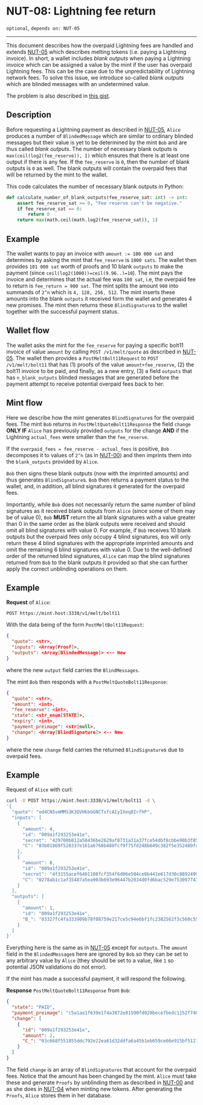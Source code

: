 # NUT-08: Lightning fee return

`optional`, `depends on: NUT-05`

---

This document describes how the overpaid Lightning fees are handled and extends [NUT-05][05] which describes melting tokens (i.e. paying a Lightning invoice). In short, a wallet includes _blank outputs_ when paying a Lightning invoice which can be assigned a value by the mint if the user has overpaid Lightning fees. This can be the case due to the unpredictability of Lightning network fees. To solve this issue, we introduce so-called _blank outputs_ which are blinded messages with an undetermined value.

The problem is also described in [this gist](https://gist.github.com/callebtc/a6cc0bd2b6f70e081e478147c40fc578).

## Description

Before requesting a Lightning payment as described in [NUT-05][05], `Alice` produces a number of `BlindedMessage` which are similar to ordinary blinded messages but their value is yet to be determined by the mint `Bob` and are thus called _blank outputs_. The number of necessary blank outputs is `max(ceil(log2(fee_reserve)), 1)` which ensures that there is at least one output if there is any fee. If the `fee_reserve` is `0`, then the number of blank outputs is `0` as well. The blank outputs will contain the overpaid fees that will be returned by the mint to the wallet.

This code calculates the number of necessary blank outputs in Python:

```python
def calculate_number_of_blank_outputs(fee_reserve_sat: int) -> int:
    assert fee_reserve_sat >= 0, "Fee reserve can't be negative."
    if fee_reserve_sat == 0:
        return 0
    return max(math.ceil(math.log2(fee_reserve_sat)), 1)
```

## Example

The wallet wants to pay an invoice with `amount := 100 000 sat` and determines by asking the mint that `fee_reserve` is `1000 sats`. The wallet then provides `101 000 sat` worth of proofs and 10 blank `outputs` to make the payment (since `ceil(log2(1000))=ceil(9.96..)=10`). The mint pays the invoice and determines that the actual fee was `100 sat`, i.e, the overpaid fee to return is `fee_return = 900 sat`. The mint splits the amount `900` into summands of `2^n` which is `4, 128, 256, 512`. The mint inserts these amounts into the blank `outputs` it received form the wallet and generates 4 new promises. The mint then returns these `BlindSignature`s to the wallet together with the successful payment status.

## Wallet flow

The wallet asks the mint for the `fee_reserve` for paying a specific bolt11 invoice of value `amount` by calling `POST /v1/melt/quote` as described in [NUT-05][05]. The wallet then provides a `PostMeltBolt11Request` to `POST /v1/melt/bolt11` that has (1) proofs of the value `amount+fee_reserve`, (2) the bolt11 invoice to be paid, and finally, as a new entry, (3) a field `outputs` that has `n_blank_outputs` blinded messages that are generated before the payment attempt to receive potential overpaid fees back to her.

## Mint flow

Here we describe how the mint generates `BlindSignature`s for the overpaid fees. The mint `Bob` returns in `PostMeltQuoteBolt11Response` the field `change` **ONLY IF** `Alice` has previously provided `outputs` for the change **AND** if the Lightning `actual_fees` were smaller than the `fee_reserve`.

If the `overpaid_fees = fee_reserve - actual_fees` is positive, `Bob` decomposes it to values of `2^n` (as in [NUT-00][00]) and then imprints them into the `blank_outputs` provided by `Alice`.

`Bob` then signs these blank outputs (now with the imprinted amounts) and thus generates `BlindSignature`s. `Bob` then returns a payment status to the wallet, and, in addition, all blind signatures it generated for the overpaid fees.

Importantly, while `Bob` does not necessarily return the same number of blind signatures as it received blank outputs from `Alice` (since some of them may be of value 0), `Bob` **MUST** return the all blank signatures with a value greater than 0 in the same order as the blank outputs were received and should omit all blind signatures with value 0. For example, if `Bob` receives 10 blank outputs but the overpaid fees only occupy 4 blind signatures, `Bob` will only return these 4 blind signatures with the appropriate imprinted amounts and omit the remaining 6 blind signatures with value 0. Due to the well-defined order of the returned blind signatures, `Alice` can map the blind signatures returned from `Bob` to the blank outputs it provided so that she can further apply the correct unblinding operations on them.

## Example

**Request** of `Alice`:

```http
POST https://mint.host:3338/v1/melt/bolt11
```

With the data being of the form `PostMeltBolt11Request`:

```json
{
  "quote": <str>,
  "inputs": <Array[Proof]>,
  "outputs": <Array[BlindedMessage]> <-- New
}
```

where the new `output` field carries the `BlindMessages`.

The mint `Bob` then responds with a `PostMeltQuoteBolt11Response`:

```json
{
  "quote": <str>,
  "amount": <int>,
  "fee_reserve": <int>,
  "state": <str_enum[STATE]>,
  "expiry": <int>,
  "payment_preimage": <str|null>,
  "change": <Array[BlindSignature]> <-- New
}
```

where the new `change` field carries the returned `BlindSignature`s due to overpaid fees.

## Example

Request of `Alice` with curl:

```bash
curl -X POST https://mint.host:3338/v1/melt/bolt11 -d \
'{
  "quote": "od4CN5smMMS3K3QVHkbGGNCTxfcAIyIXeq8IrfhP",
  "inputs": [
    {
      "amount": 4,
      "id": "009a1f293253e41e",
      "secret": "429700b812a58436be2629af8731a31a37fce54dbf8cbbe90b3f8553179d23f5",
      "C": "03b01869f528337e161a6768b480fcf9f75fd248b649c382f5e352489fd84fd011",
    },
    {
      "amount": 8,
      "id": "009a1f293253e41e",
      "secret": "4f3155acef6481108fcf354f6d06e504ce8b441e617d30c88924991298cdbcad",
      "C": "0278ab1c1af35487a5ea903b693e96447b2034d0fd6bac529e753097743bf73ca9",
    }
  ],
  "outputs": [
    {
      "amount": 1,
      "id": "009a1f293253e41e",
      "B_": "03327fc4fa333909b70f08759e217ce5c94e6bf1fc2382562f3c560c5580fa69f4"
    }
  ]
}'
```

Everything here is the same as in [NUT-05][05] except for `outputs`. The `amount` field in the `BlindedMessage`s here are ignored by `Bob` so they can be set to any arbitrary value by `Alice` (they should be set to a value, like `1` so potential JSON validations do not error).

If the mint has made a successful payment, it will respond the following.

**Response** `PostMeltQuoteBolt11Response` from `Bob`:

```json
{
  "state": "PAID",
  "payment_preimage": "c5a1ae1f639e1f4a3872e81500fd028bece7bedc1152f740cba5c3417b748c1b",
  "change": [
    {
      "id": "009a1f293253e41e",
      "amount": 2,
      "C_": "03c668f551855ddc792e22ea61d32ddfa6a45b1eb659ce66e915bf5127a8657be0"
    }
  ]
}
```

The field `change` is an array of `BlindSignatures` that account for the overpaid fees. Notice that the amount has been changed by the mint. `Alice` must take these and generate `Proofs` by unblinding them as described in [NUT-00][00] and as she does in [NUT-04][04] when minting new tokens. After generating the `Proofs`, `Alice` stores them in her database.

[00]: 00.md
[01]: 01.md
[02]: 02.md
[03]: 03.md
[04]: 04.md
[05]: 05.md
[06]: 06.md
[07]: 07.md
[08]: 08.md
[09]: 09.md
[10]: 10.md
[11]: 11.md
[12]: 12.md
